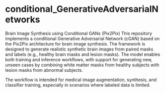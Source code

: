 # conditional_GenerativeAdversarialNetworks

Brain Image Synthesis using Conditional GANs (Pix2Pix)
This repository implements a conditional Generative Adversarial Network (cGAN) based on the Pix2Pix architecture for brain image synthesis. The framework is designed to generate realistic synthetic brain images from paired masks and labels (e.g., healthy brain masks and lesion masks). The model enables both training and inference workflows, with support for generating new, unseen cases by combining white matter masks from healthy subjects with lesion masks from abnormal subjects.

The workflow is intended for medical image augmentation, synthesis, and classifier training, especially in scenarios where labeled data is limited.


